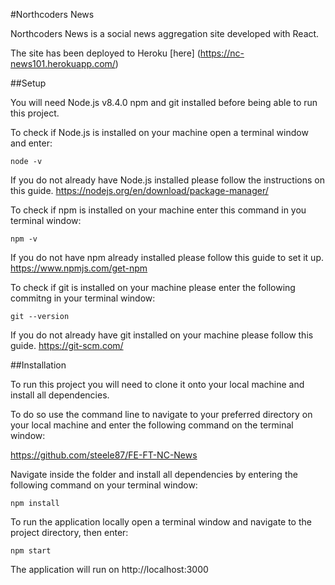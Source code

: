#Northcoders News

Northcoders News is a social news aggregation site developed with React.

The site has been deployed to Heroku [here] (https://nc-news101.herokuapp.com/)

##Setup

You will need Node.js v8.4.0 npm and git installed before being able to run this project.

To check if Node.js is installed on your machine open a terminal window and enter:

`node -v`

If you do not already have Node.js installed please follow the instructions on this guide. https://nodejs.org/en/download/package-manager/

To check if npm is installed on your machine enter this command in you terminal window:

`npm -v`

If you do not have npm already installed please follow this guide to set it up. https://www.npmjs.com/get-npm

To check if git is installed on your machine please enter the following commitng in your terminal window:

`git --version`

If you do not already have git installed on your machine please follow this guide. https://git-scm.com/

##Installation

To run this project you will need to clone it onto your local machine and install all dependencies.

To do so use the command line to navigate to your preferred directory on your local machine and enter the following command on the terminal window:

https://github.com/steele87/FE-FT-NC-News

Navigate inside the folder and install all dependencies by entering the following command on your terminal window:

`npm install`

To run the application locally open a terminal window and navigate to the project directory, then enter:

`npm start`

The application will run on http://localhost:3000